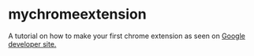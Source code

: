 # mychromeextension
A tutorial on how to make your first chrome extension as seen on [Google developer site.](https://developer.chrome.com/extensions)
